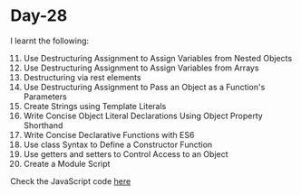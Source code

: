 # Day-28
I learnt the following:

11. Use Destructuring Assignment to Assign Variables from Nested Objects
12. Use Destructuring Assignment to Assign Variables from Arrays
13. Destructuring via rest elements
14. Use Destructuring Assignment to Pass an Object as a Function's Parameters
15. Create Strings using Template Literals
16. Write Concise Object Literal Declarations Using Object Property Shorthand
17. Write Concise Declarative Functions with ES6
18. Use class Syntax to Define a Constructor Function
19. Use getters and setters to Control Access to an Object
20. Create a Module Script

Check the JavaScript code [here](./index.js)  
